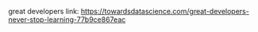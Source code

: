 


great developers link: https://towardsdatascience.com/great-developers-never-stop-learning-77b9ce867eac
